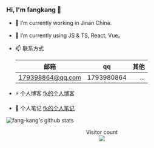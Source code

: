 ### Hi, I'm fangkang 👋

- 🔭 I’m currently working in Jinan China.
- 🌱 I’m currently using JS & TS, React, Vue。
- 📫 联系方式
	
	| 邮箱             | qq         | 其他 |
	| ---------------- | ---------- | ---: |
	| 179398864@qq.com | 1793980864 |  ... |

- ⚡ 个人博客 [fk的个人博客](http://fang-kang.gitee.io/blog)
- 📝 个人笔记 [fk的个人笔记](http://fang-kang.github.io/note)

![fang-kang's github stats](https://github-readme-stats.vercel.app/api?username=fang-kang&show_icons=true)

<p align="center">
  Visitor count<br>
  <img src="https://profile-counter.glitch.me/fang-kang/count.svg" />
</p>
